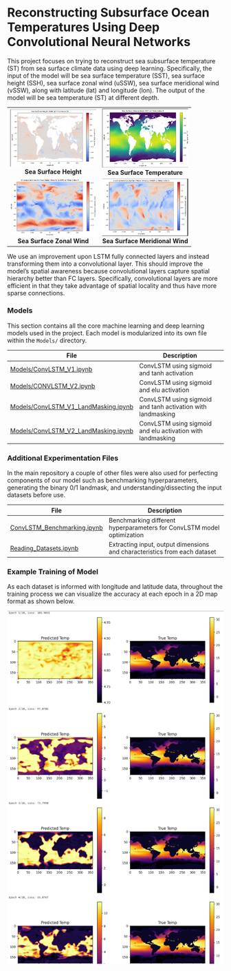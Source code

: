 # Reconstructing Subsurface Ocean Temperatures Using Deep Convolutional Neural Networks

This project focuses on trying to reconstruct sea subsurface temperature (ST) from sea surface climate data using deep learning. Specifically, the input of the model will be sea surface temperature (SST), sea surface height (SSH), sea surface zonal wind (uSSW), sea surface meridional wind (vSSW), along with latitude (lat) and longitude (lon). The output of the model will be sea temperature (ST) at different depth.

<table>
  <tr>
    <td align="center">
      <img src="Visualizations/Sea_Surface_Height.png" alt="Sea Surface Height" width="200"><br>
      <strong>Sea Surface Height</strong>
    </td>
    <td align="center">
      <img src="Visualizations/Sea_Surface_Temperature.png" alt="Sea Surface Temperature" width="200"><br>
      <strong>Sea Surface Temperature</strong>
    </td>
  </tr>
  <tr>
    <td align="center">
      <img src="Visualizations/uSSW.png" alt="Sea Surface Zonal Wind" width="200"><br>
      <strong>Sea Surface Zonal Wind</strong>
    </td>
    <td align="center">
      <img src="Visualizations/vSSW.png" alt="Sea Surface Meridional Wind" width="200"><br>
      <strong>Sea Surface Meridional Wind</strong>
    </td>
  </tr>
</table>


We use an improvement upon LSTM fully connected layers and instead transforming them into a convolutional layer. This should improve the model’s spatial awareness because convolutional layers capture spatial hierarchy better than FC layers. Specifically, convolutional layers are more efficient in that they take advantage of spatial locality and thus have more sparse connections.

### Models
This section contains all the core machine learning and deep learning models used in the project. Each model is modularized into its own file within the `Models/` directory.

| File | Description |
|------|-------------|
| [Models/ConvLSTM_V1.ipynb](Models/ConvLSTM_V1.ipynb) | ConvLSTM using sigmoid and tanh activation |
| [Models/CONVLSTM_V2.ipynb](Models/ConvLSTM_V2.ipynb) | ConvLSTM using sigmoid and elu activation |
| [Models/ConvLSTM_V1_LandMasking.ipynb](Models/ConvLSTM_V1_LandMasking.ipynb) | ConvLSTM using sigmoid and tanh activation with landmasking |
| [Models/ConvLSTM_V2_LandMasking.ipynb](Models/ConvLSTM_V1_LandMasking.ipynb) | ConvLSTM using sigmoid and elu activation with landmasking |


### Additional Experimentation Files
In the main repository a couple of other files were also used for perfecting components of our model such as benchmarking hyperparameters, generating the binary 0/1 landmask, and understanding/dissecting the input datasets before use.

| File | Description |
|------|-------------|
| [ConvLSTM_Benchmarking.ipynb](ConvLSTM_Benchmarking.ipynb) | Benchmarking different hyperparameters for ConvLSTM model optimization |
| [Reading_Datasets.ipynb](Reading_Datasets.ipynb) | Extracting input, output dimensions and characteristics from each dataset |


### Example Training of Model
As each dataset is informed with longitude and latitude data, throughout the training process we can visualize the accuracy at each epoch in a 2D map format as shown below.

![alt text](Visualizations/Training_Visual.png)